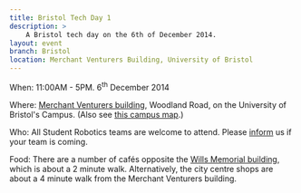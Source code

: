 ```yaml
---
title: Bristol Tech Day 1
description: >
    A Bristol tech day on the 6th of December 2014.
layout: event
branch: Bristol
location: Merchant Venturers Building, University of Bristol
---
```


When: 11:00AM - 5PM. 6<sup>th</sup> December 2014

Where: [Merchant Venturers building](http://www.bristol.ac.uk/conferences-hospitality/conferences/precinct/merchant/),
   Woodland Road, on the University of Bristol's Campus.
  (Also see [this campus map](http://www.bris.ac.uk/media-library/sites/maps/migrated/documents/precinct-key.pdf).)

Who: All Student Robotics teams are welcome to attend.
  Please [inform](/about/contactus) us if your team is coming.

Food: There are a number of cafés opposite the [Wills Memorial building](http://www.bristol.ac.uk/conferences-hospitality/conferences/precinct/willsmemorial), which is about a 2 minute walk.
  Alternatively, the city centre shops are about a 4 minute walk from the Merchant Venturers building.
